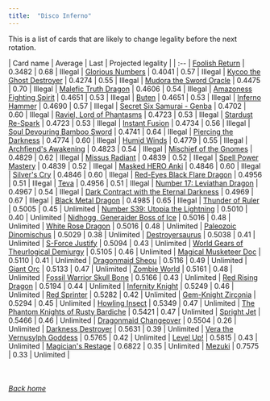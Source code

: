 ```yaml
---
title:  "Disco Inferno"
---
```


This is a list of cards that are likely to change legality before the next rotation.

| Card name | Average | Last | Projected legality |
| :-- |
[Foolish Return](https://db.ygoprodeck.com/card/?search=Foolish%20Return) | 0.3482 | 0.68 | Illegal |
[Glorious Numbers](https://db.ygoprodeck.com/card/?search=Glorious%20Numbers) | 0.4041 | 0.57 | Illegal |
[Kycoo the Ghost Destroyer](https://db.ygoprodeck.com/card/?search=Kycoo%20the%20Ghost%20Destroyer) | 0.4274 | 0.55 | Illegal |
[Mudora the Sword Oracle](https://db.ygoprodeck.com/card/?search=Mudora%20the%20Sword%20Oracle) | 0.4475 | 0.70 | Illegal |
[Malefic Truth Dragon](https://db.ygoprodeck.com/card/?search=Malefic%20Truth%20Dragon) | 0.4606 | 0.54 | Illegal |
[Amazoness Fighting Spirit](https://db.ygoprodeck.com/card/?search=Amazoness%20Fighting%20Spirit) | 0.4651 | 0.53 | Illegal |
[Buten](https://db.ygoprodeck.com/card/?search=Buten) | 0.4651 | 0.53 | Illegal |
[Inferno Hammer](https://db.ygoprodeck.com/card/?search=Inferno%20Hammer) | 0.4690 | 0.57 | Illegal |
[Secret Six Samurai - Genba](https://db.ygoprodeck.com/card/?search=Secret%20Six%20Samurai%20-%20Genba) | 0.4702 | 0.60 | Illegal |
[Raviel, Lord of Phantasms](https://db.ygoprodeck.com/card/?search=Raviel,%20Lord%20of%20Phantasms) | 0.4723 | 0.53 | Illegal |
[Stardust Re-Spark](https://db.ygoprodeck.com/card/?search=Stardust%20Re-Spark) | 0.4723 | 0.53 | Illegal |
[Instant Fusion](https://db.ygoprodeck.com/card/?search=Instant%20Fusion) | 0.4734 | 0.56 | Illegal |
[Soul Devouring Bamboo Sword](https://db.ygoprodeck.com/card/?search=Soul%20Devouring%20Bamboo%20Sword) | 0.4741 | 0.64 | Illegal |
[Piercing the Darkness](https://db.ygoprodeck.com/card/?search=Piercing%20the%20Darkness) | 0.4774 | 0.60 | Illegal |
[Humid Winds](https://db.ygoprodeck.com/card/?search=Humid%20Winds) | 0.4779 | 0.55 | Illegal |
[Archfiend's Awakening](https://db.ygoprodeck.com/card/?search=Archfiend's%20Awakening) | 0.4823 | 0.54 | Illegal |
[Mischief of the Gnomes](https://db.ygoprodeck.com/card/?search=Mischief%20of%20the%20Gnomes) | 0.4829 | 0.62 | Illegal |
[Missus Radiant](https://db.ygoprodeck.com/card/?search=Missus%20Radiant) | 0.4839 | 0.52 | Illegal |
[Spell Power Mastery](https://db.ygoprodeck.com/card/?search=Spell%20Power%20Mastery) | 0.4839 | 0.52 | Illegal |
[Masked HERO Anki](https://db.ygoprodeck.com/card/?search=Masked%20HERO%20Anki) | 0.4846 | 0.60 | Illegal |
[Silver's Cry](https://db.ygoprodeck.com/card/?search=Silver's%20Cry) | 0.4846 | 0.60 | Illegal |
[Red-Eyes Black Flare Dragon](https://db.ygoprodeck.com/card/?search=Red-Eyes%20Black%20Flare%20Dragon) | 0.4956 | 0.51 | Illegal |
[Teva](https://db.ygoprodeck.com/card/?search=Teva) | 0.4956 | 0.51 | Illegal |
[Number 17: Leviathan Dragon](https://db.ygoprodeck.com/card/?search=Number%2017:%20Leviathan%20Dragon) | 0.4967 | 0.54 | Illegal |
[Dark Contract with the Eternal Darkness](https://db.ygoprodeck.com/card/?search=Dark%20Contract%20with%20the%20Eternal%20Darkness) | 0.4969 | 0.67 | Illegal |
[Black Metal Dragon](https://db.ygoprodeck.com/card/?search=Black%20Metal%20Dragon) | 0.4985 | 0.65 | Illegal |
[Thunder of Ruler](https://db.ygoprodeck.com/card/?search=Thunder%20of%20Ruler) | 0.5005 | 0.45 | Unlimited |
[Number S39: Utopia the Lightning](https://db.ygoprodeck.com/card/?search=Number%20S39:%20Utopia%20the%20Lightning) | 0.5010 | 0.40 | Unlimited |
[Nidhogg, Generaider Boss of Ice](https://db.ygoprodeck.com/card/?search=Nidhogg,%20Generaider%20Boss%20of%20Ice) | 0.5016 | 0.48 | Unlimited |
[White Rose Dragon](https://db.ygoprodeck.com/card/?search=White%20Rose%20Dragon) | 0.5016 | 0.48 | Unlimited |
[Paleozoic Dinomischus](https://db.ygoprodeck.com/card/?search=Paleozoic%20Dinomischus) | 0.5029 | 0.38 | Unlimited |
[Destroyersaurus](https://db.ygoprodeck.com/card/?search=Destroyersaurus) | 0.5038 | 0.41 | Unlimited |
[S-Force Justify](https://db.ygoprodeck.com/card/?search=S-Force%20Justify) | 0.5094 | 0.43 | Unlimited |
[World Gears of Theurlogical Demiurgy](https://db.ygoprodeck.com/card/?search=World%20Gears%20of%20Theurlogical%20Demiurgy) | 0.5105 | 0.46 | Unlimited |
[Magical Musketeer Doc](https://db.ygoprodeck.com/card/?search=Magical%20Musketeer%20Doc) | 0.5110 | 0.41 | Unlimited |
[Dragonmaid Sheou](https://db.ygoprodeck.com/card/?search=Dragonmaid%20Sheou) | 0.5116 | 0.49 | Unlimited |
[Giant Orc](https://db.ygoprodeck.com/card/?search=Giant%20Orc) | 0.5133 | 0.47 | Unlimited |
[Zombie World](https://db.ygoprodeck.com/card/?search=Zombie%20World) | 0.5161 | 0.48 | Unlimited |
[Fossil Warrior Skull Bone](https://db.ygoprodeck.com/card/?search=Fossil%20Warrior%20Skull%20Bone) | 0.5166 | 0.43 | Unlimited |
[Red Rising Dragon](https://db.ygoprodeck.com/card/?search=Red%20Rising%20Dragon) | 0.5194 | 0.44 | Unlimited |
[Infernity Knight](https://db.ygoprodeck.com/card/?search=Infernity%20Knight) | 0.5249 | 0.46 | Unlimited |
[Red Sprinter](https://db.ygoprodeck.com/card/?search=Red%20Sprinter) | 0.5282 | 0.42 | Unlimited |
[Gem-Knight Zirconia](https://db.ygoprodeck.com/card/?search=Gem-Knight%20Zirconia) | 0.5294 | 0.45 | Unlimited |
[Howling Insect](https://db.ygoprodeck.com/card/?search=Howling%20Insect) | 0.5349 | 0.47 | Unlimited |
[The Phantom Knights of Rusty Bardiche](https://db.ygoprodeck.com/card/?search=The%20Phantom%20Knights%20of%20Rusty%20Bardiche) | 0.5421 | 0.47 | Unlimited |
[Spright Jet](https://db.ygoprodeck.com/card/?search=Spright%20Jet) | 0.5466 | 0.46 | Unlimited |
[Dragonmaid Changeover](https://db.ygoprodeck.com/card/?search=Dragonmaid%20Changeover) | 0.5504 | 0.26 | Unlimited |
[Darkness Destroyer](https://db.ygoprodeck.com/card/?search=Darkness%20Destroyer) | 0.5631 | 0.39 | Unlimited |
[Vera the Vernusylph Goddess](https://db.ygoprodeck.com/card/?search=Vera%20the%20Vernusylph%20Goddess) | 0.5765 | 0.42 | Unlimited |
[Level Up!](https://db.ygoprodeck.com/card/?search=Level%20Up!) | 0.5815 | 0.43 | Unlimited |
[Magician's Restage](https://db.ygoprodeck.com/card/?search=Magician's%20Restage) | 0.6822 | 0.35 | Unlimited |
[Mezuki](https://db.ygoprodeck.com/card/?search=Mezuki) | 0.7575 | 0.33 | Unlimited |

<br>

###### [Back home](index)